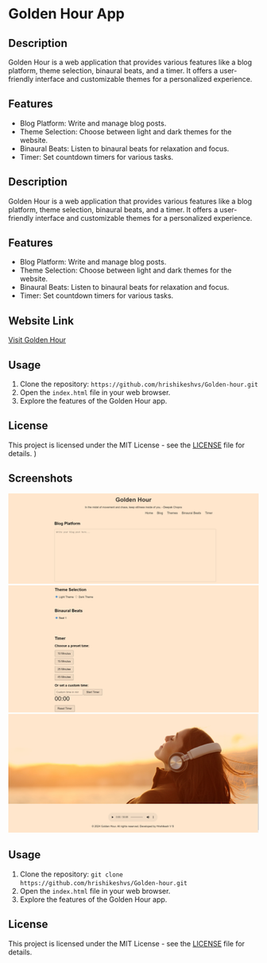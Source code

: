 # Golden Hour App



## Description

Golden Hour is a web application that provides various features like a blog platform, theme selection, binaural beats, and a timer. It offers a user-friendly interface and customizable themes for a personalized experience.

## Features

- Blog Platform: Write and manage blog posts.
- Theme Selection: Choose between light and dark themes for the website.
- Binaural Beats: Listen to binaural beats for relaxation and focus.
- Timer: Set countdown timers for various tasks.



## Description

Golden Hour is a web application that provides various features like a blog platform, theme selection, binaural beats, and a timer. It offers a user-friendly interface and customizable themes for a personalized experience.

## Features

- Blog Platform: Write and manage blog posts.
- Theme Selection: Choose between light and dark themes for the website.
- Binaural Beats: Listen to binaural beats for relaxation and focus.
- Timer: Set countdown timers for various tasks.

## Website Link

[Visit Golden Hour](https://hrishikeshvs.github.io/Golden-hour/)



## Usage

1. Clone the repository: `https://github.com/hrishikeshvs/Golden-hour.git`
2. Open the `index.html` file in your web browser.
3. Explore the features of the Golden Hour app.

## License

This project is licensed under the MIT License - see the [LICENSE](LICENSE) file for details.
)

## Screenshots

![Screenshot 1](goldenshot1.png)
![Screenshot 2](goldenshot2.png)
![Screenshot 2](goldenshot3.png)

## Usage

1. Clone the repository: `git clone https://github.com/hrishikeshvs/Golden-hour.git`
2. Open the `index.html` file in your web browser.
3. Explore the features of the Golden Hour app.

## License

This project is licensed under the MIT License - see the [LICENSE](LICENSE) file for details.
